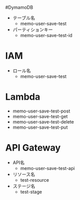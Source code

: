 #DymamoDB
-  テーブル名
    - memo-user-save-test
- パーティションキー
    - memo-user-save-test-id

# IAM
- ロール名
    - memo-user-save-test

# Lambda
- memo-user-save-test-post
- memo-user-save-test-get
- memo-user-save-test-delete
- memo-user-save-test-put

# API Gateway
- API名
    - memo-user-save-test-api
- リソース名
    - test-resource
- ステージ名
    - test-stage
